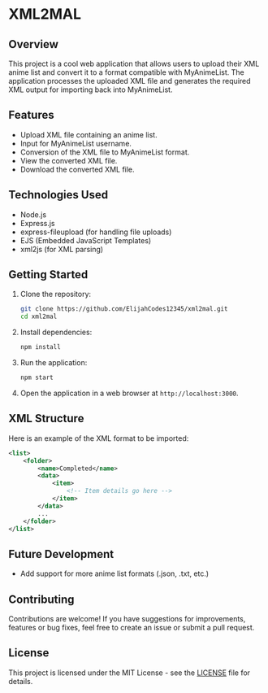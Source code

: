 # XML2MAL

## Overview
This project is a cool web application that allows users to upload their XML anime list and convert it to a format compatible with MyAnimeList. The application processes the uploaded XML file and generates the required XML output for importing back into MyAnimeList.

## Features
- Upload XML file containing an anime list.
- Input for MyAnimeList username.
- Conversion of the XML file to MyAnimeList format.
- View the converted XML file.
- Download the converted XML file.

## Technologies Used
- Node.js
- Express.js
- express-fileupload (for handling file uploads)
- EJS (Embedded JavaScript Templates)
- xml2js (for XML parsing)

## Getting Started
1. Clone the repository:
   ```bash
   git clone https://github.com/ElijahCodes12345/xml2mal.git
   cd xml2mal
   ```
2. Install dependencies:
   ```bash
   npm install
   ```
3. Run the application:
   ```bash
   npm start
   ```
4. Open the application in a web browser at `http://localhost:3000`.

## XML Structure

Here is an example of the XML format to be imported:

```xml
<list>
    <folder>
        <name>Completed</name>
        <data>
            <item>
                <!-- Item details go here -->
            </item>
        </data>
        ...
    </folder>
</list> 
```

## Future Development
- Add support for more anime list formats (.json, .txt, etc.)

## Contributing
Contributions are welcome! If you have suggestions for improvements, features or bug fixes, feel free to create an issue or submit a pull request.

## License
This project is licensed under the MIT License - see the [LICENSE](LICENSE) file for details.
